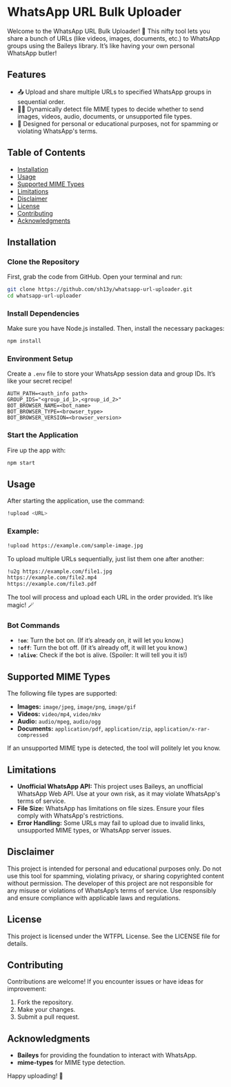 # WhatsApp URL Bulk Uploader

Welcome to the WhatsApp URL Bulk Uploader! 🎉 This nifty tool lets you share a bunch of URLs (like videos, images, documents, etc.) to WhatsApp groups using the Baileys library. It’s like having your own personal WhatsApp butler!

## Features
- 📤 Upload and share multiple URLs to specified WhatsApp groups in sequential order.
- 🕵️‍♂️ Dynamically detect file MIME types to decide whether to send images, videos, audio, documents, or unsupported file types.
- 🚫 Designed for personal or educational purposes, not for spamming or violating WhatsApp's terms.

## Table of Contents
- [Installation](#installation)
- [Usage](#usage)
- [Supported MIME Types](#supported-mime-types)
- [Limitations](#limitations)
- [Disclaimer](#disclaimer)
- [License](#license)
- [Contributing](#contributing)
- [Acknowledgments](#acknowledgments)

## Installation

### Clone the Repository
First, grab the code from GitHub. Open your terminal and run:

```bash
git clone https://github.com/sh13y/whatsapp-url-uploader.git
cd whatsapp-url-uploader
```

### Install Dependencies
Make sure you have Node.js installed. Then, install the necessary packages:

```bash
npm install
```

### Environment Setup
Create a `.env` file to store your WhatsApp session data and group IDs. It’s like your secret recipe!

```env
AUTH_PATH=<auth_info path>
GROUP_IDS="<group_id_1>,<group_id_2>"
BOT_BROWSER_NAME=<bot_name>
BOT_BROWSER_TYPE=<browser_type>
BOT_BROWSER_VERSION=<browser_version>
```

### Start the Application
Fire up the app with:

```bash
npm start
```

## Usage
After starting the application, use the command:

```bash
!upload <URL>
```

### Example:
```bash
!upload https://example.com/sample-image.jpg
```

To upload multiple URLs sequentially, just list them one after another:

```bash
!u2g https://example.com/file1.jpg
https://example.com/file2.mp4
https://example.com/file3.pdf
```

The tool will process and upload each URL in the order provided. It’s like magic! 🪄

### Bot Commands
- **`!on`**: Turn the bot on. (If it’s already on, it will let you know.)
- **`!off`**: Turn the bot off. (If it’s already off, it will let you know.)
- **`!alive`**: Check if the bot is alive. (Spoiler: It will tell you it is!)

## Supported MIME Types
The following file types are supported:

- **Images:** `image/jpeg`, `image/png`, `image/gif`
- **Videos:** `video/mp4`, `video/mkv`
- **Audio:** `audio/mpeg`, `audio/ogg`
- **Documents:** `application/pdf`, `application/zip`, `application/x-rar-compressed`

If an unsupported MIME type is detected, the tool will politely let you know.

## Limitations
- **Unofficial WhatsApp API:** This project uses Baileys, an unofficial WhatsApp Web API. Use at your own risk, as it may violate WhatsApp's terms of service.
- **File Size:** WhatsApp has limitations on file sizes. Ensure your files comply with WhatsApp's restrictions.
- **Error Handling:** Some URLs may fail to upload due to invalid links, unsupported MIME types, or WhatsApp server issues.

## Disclaimer
This project is intended for personal and educational purposes only. Do not use this tool for spamming, violating privacy, or sharing copyrighted content without permission. The developer of this project are not responsible for any misuse or violations of WhatsApp’s terms of service. Use responsibly and ensure compliance with applicable laws and regulations.

## License
This project is licensed under the WTFPL License. See the LICENSE file for details.

## Contributing
Contributions are welcome! If you encounter issues or have ideas for improvement:

1. Fork the repository.
2. Make your changes.
3. Submit a pull request.

## Acknowledgments
- **Baileys** for providing the foundation to interact with WhatsApp.
- **mime-types** for MIME type detection.

Happy uploading! 🚀